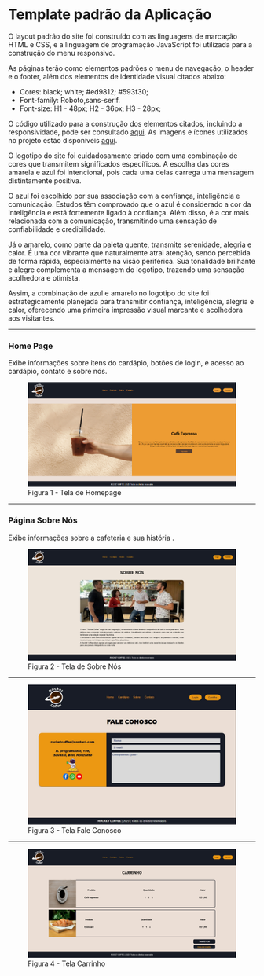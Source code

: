 # Template padrão da Aplicação

O layout padrão do site foi construído com as linguagens de marcação HTML e CSS, e a linguagem de programação JavaScript foi utilizada para a construção do menu responsivo.

As páginas terão como elementos padrões o menu de navegação, o header e o footer, além dos elementos de identidade visual citados abaixo:

<ul>
<li>Cores: black; white; #ed9812; #593f30; </li>
<li>Font-family: Roboto,sans-serif.</li>
<li>Font-size: H1 - 48px; H2 - 36px; H3 - 28px;  </li>
</ul>
  
O código utilizado para a construção dos elementos citados, incluindo a responsividade, pode ser consultado <a href="https://github.com/ICEI-PUC-Minas-PMV-ADS/pmv-ads-2023-2-e1-proj-web-t1-expresso-virtual/tree/main/codigo-fonte">aqui</a>. As imagens e ícones utilizados no projeto estão disponíveis <a href="https://github.com/ICEI-PUC-Minas-PMV-ADS/pmv-ads-2023-2-e1-proj-web-t1-expresso-virtual/tree/main/documentos/img">aqui</a>.

<p>O logotipo do site foi cuidadosamente criado com uma combinação de cores que transmitem significados específicos. A escolha das cores amarela e azul foi intencional, pois cada uma delas carrega uma mensagem distintamente positiva.

O azul foi escolhido por sua associação com a confiança, inteligência e comunicação. Estudos têm comprovado que o azul é considerado a cor da inteligência e está fortemente ligado à confiança. Além disso, é a cor mais relacionada com a comunicação, transmitindo uma sensação de confiabilidade e credibilidade.

Já o amarelo, como parte da paleta quente, transmite serenidade, alegria e calor. É uma cor vibrante que naturalmente atrai atenção, sendo percebida de forma rápida, especialmente na visão periférica. Sua tonalidade brilhante e alegre complementa a mensagem do logotipo, trazendo uma sensação acolhedora e otimista.

Assim, a combinação de azul e amarelo no logotipo do site foi estrategicamente planejada para transmitir confiança, inteligência, alegria e calor, oferecendo uma primeira impressão visual marcante e acolhedora aos visitantes. </p>
<hr>
<h3><b>Home Page</b></h3>
<p>Exibe informações sobre itens do cardápio, botões de login, e acesso ao cardápio, contato e sobre nós.</p>
<figure> 
  <img src="img/home page.png">
  <figcaption> Figura 1 - Tela de Homepage
</figure> 
<hr>
<h3><b>Página Sobre Nós</b></h3>
<p>Exibe informações sobre a cafeteria e sua história .</p>
<figure> 
  <img src="img/SobreNos.png">
  <figcaption>Figura 2 - Tela de Sobre Nós    
</figure> 
<hr>

<figure> 
  <img src="img/FaleConosco.JPG">
    <figcaption>Figura 3 - Tela Fale Conosco
</figure> 
<hr>
<figure> 
  <img src="img/Carrinho.png">
    <figcaption>Figura 4 - Tela Carrinho
</figure> 
